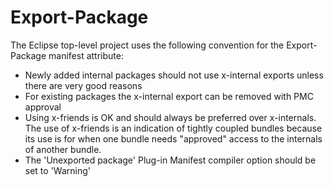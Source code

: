 Export-Package
==============

The Eclipse top-level project uses the following convention for the Export-Package manifest attribute:

*   Newly added internal packages should not use x-internal exports unless there are very good reasons
*   For existing packages the x-internal export can be removed with PMC approval
*   Using x-friends is OK and should always be preferred over x-internals. The use of x-friends is an indication of tightly coupled bundles because its use is for when one bundle needs "approved" access to the internals of another bundle.
*   The 'Unexported package' Plug-in Manifest compiler option should be set to 'Warning'
